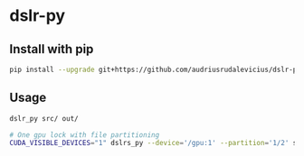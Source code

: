 # dslr-py

## Install with pip

```sh
pip install --upgrade git+https://github.com/audriusrudalevicius/dslr-py
```


## Usage

```sh
dslr_py src/ out/

# One gpu lock with file partitioning
CUDA_VISIBLE_DEVICES="1" dslrs_py --device='/gpu:1' --partition='1/2' src/ out/
```
